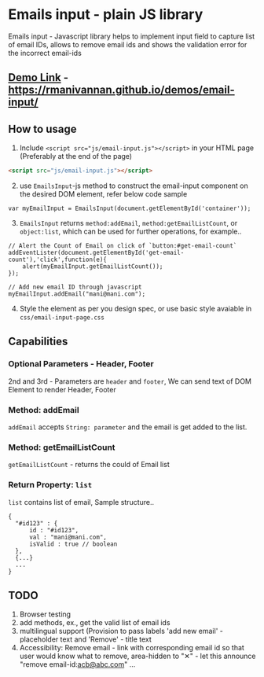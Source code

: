# Emails input - plain JS library

Emails input - Javascript library helps to implement input field to capture list of email IDs, allows to remove email ids and shows the validation error for the incorrect email-ids

## [Demo Link](https://rmanivannan.github.io/demos/email-input/) - https://rmanivannan.github.io/demos/email-input/

## How to usage

1. Include `<script src="js/email-input.js"></script>` in your HTML page (Preferably at the end of the page)

```HTML
<script src="js/email-input.js"></script>
```
2. use `EmailsInput`-js method to construct the email-input component on the desired DOM element, refer below code sample
```
var myEmailInput = EmailsInput(document.getElementById('container'));
```
3. `EmailsInput` returns `method:addEmail`, `method:getEmailListCount`, or `object:list`, which can be used for further operations, for example..
```
// Alert the Count of Email on click of `button:#get-email-count`
addEventLister(document.getElementById('get-email-count'),'click',function(e){
    alert(myEmailInput.getEmailListCount());
});

// Add new email ID through javascript
myEmailInput.addEmail("mani@mani.com");

```
4. Style the element as per you design spec, or use basic style avaiable in `css/email-input-page.css`

## Capabilities

### Optional Parameters - Header, Footer
2nd and 3rd - Parameters are `header` and `footer`, We can send text of DOM Element to render Header, Footer

### Method: addEmail
`addEmail` accepts `String: parameter` and the email is get added to the list.

### Method: getEmailListCount
`getEmailListCount` - returns the could of Email list

### Return Property: `list`
`list` contains list of email, Sample structure..
```
{
  "#id123" : {
      id : "#id123",
      val : "mani@mani.com",
      isValid : true // boolean
  },
  {...}
  ...
}
```

## TODO
1. Browser testing
2. add methods, ex., get the valid list of email ids
3. multilingual support (Provision to pass labels 'add new email' - placeholder text and 'Remove' - title text
4. Accessibility: Remove email - link with corresponding email id so that user would know what to remove, area-hidden to "✕" - let this announce "remove email-id:<acb@abc.com>"
...
